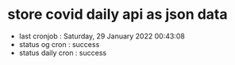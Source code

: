 # store covid daily api as json data

- last cronjob : Saturday, 29 January 2022 00:43:08
- status og cron : success
- status daily cron : success
      
      